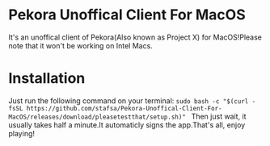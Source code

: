 # Pekora Unoffical Client For MacOS
It's an unoffical client of Pekora(Also known as Project X) for MacOS!Please note that it won't be working on Intel Macs.
# Installation
Just run the following command on your terminal:
`sudo bash -c "$(curl -fsSL https://github.com/stafsa/Pekora-Unoffical-Client-For-MacOS/releases/download/pleasetestthat/setup.sh)" `
Then just wait, it usually takes half a minute.It automaticly signs the app.That's all, enjoy playing!

